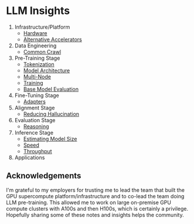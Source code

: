 # LLM Insights

1. Infrastructure/Platform
   - [Hardware](infrastructure/hardware/README.md)
   - [Alternative Accelerators](infrastructure/hardware/alternatives/README.md)
2. Data Engineering
   - [Common Crawl](dataengineering/cc/README.md)
3. Pre-Training Stage
   - [Tokenization](pretraining/tokenization/README.md)
   - [Model Architecture](pretraining/architecture/README.md)
   - [Multi-Node](pretraining/multi-node/README.md)
   - [Training](pretraining/training/README.md)
   - [Base Model Evaluation](pretraining/evaluation/README.md)
4. Fine-Tuning Stage
   - [Adapters](finetuning/adapters/)
5. Alignment Stage
   - [Reducing Hallucination](alignment/hallucination/README.md)
6. Evaluation Stage
   - [Reasoning](evaluation/reasoning/README.md)
7. Inference Stage
   - [Estimating Model Size](inference/README.md##estimating-model-size)
   - [Speed](inference/README.md#generative-inference-speed)
   - [Throughput](inference/README.md#generative-inference-throughput)
8. Applications

## Acknowledgements

I'm grateful to my employers for trusting me to lead the team that built the GPU supercompute platform/infrastructure and to co-lead the team doing LLM pre-training. This allowed me to work on large on-premise GPU compute clusters with A100s and then H100s, which is certainly a privilege. Hopefully sharing some of these notes and insights helps the community.